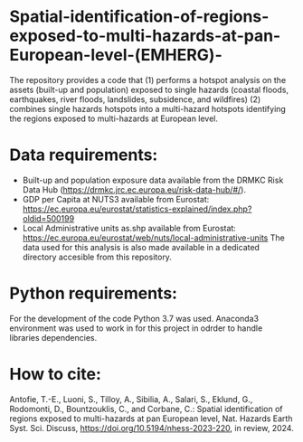 # Spatial-identification-of-regions-exposed-to-multi-hazards-at-pan-European-level-(EMHERG)-
The repository provides a code that (1) performs a hotspot analysis on the assets (built-up and population) exposed to single hazards (coastal floods, earthquakes, river floods, landslides, subsidence, and wildfires) (2) combines single hazards hotspots into a multi-hazard hotspots identifying the regions exposed to multi-hazards at European level.
# Data requirements:
- Built-up and population exposure data available from the DRMKC Risk Data Hub (https://drmkc.jrc.ec.europa.eu/risk-data-hub/#/).
- GDP per Capita at NUTS3 available from Eurostat: https://ec.europa.eu/eurostat/statistics-explained/index.php?oldid=500199
- Local Administrative units as.shp available from Eurostat: https://ec.europa.eu/eurostat/web/nuts/local-administrative-units
The data used for this analysis is also made available in a dedicated directory accesible from this repository. 
# Python requirements:
For the development of the code Python 3.7 was used. Anaconda3 environment was used to work in for this project in odrder to handle libraries dependencies.

# How to cite:
Antofie, T.-E., Luoni, S., Tilloy, A., Sibilia, A., Salari, S., Eklund, G., Rodomonti, D., Bountzouklis, C., and Corbane, C.: Spatial identification of regions exposed to multi-hazards at pan European level, Nat. Hazards Earth Syst. Sci. Discuss, https://doi.org/10.5194/nhess-2023-220, in review, 2024.
